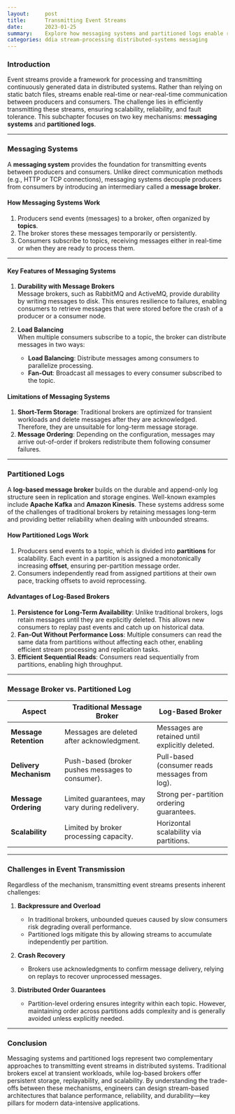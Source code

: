 ```yaml
---
layout:     post    
title:      Transmitting Event Streams    
date:       2023-01-25    
summary:    Explore how messaging systems and partitioned logs enable reliable and scalable transmission of event streams within distributed systems.    
categories: ddia stream-processing distributed-systems messaging
---
```


### **Introduction**

Event streams provide a framework for processing and transmitting continuously generated data in distributed systems. Rather than relying on static batch files, streams enable real-time or near-real-time communication between producers and consumers. The challenge lies in efficiently transmitting these streams, ensuring scalability, reliability, and fault tolerance. This subchapter focuses on two key mechanisms: **messaging systems** and **partitioned logs**.
   
---  

### **Messaging Systems**

A **messaging system** provides the foundation for transmitting events between producers and consumers. Unlike direct communication methods (e.g., HTTP or TCP connections), messaging systems decouple producers from consumers by introducing an intermediary called a **message broker**.

#### **How Messaging Systems Work**
1. Producers send events (messages) to a broker, often organized by **topics**.
2. The broker stores these messages temporarily or persistently.
3. Consumers subscribe to topics, receiving messages either in real-time or when they are ready to process them.

---  

#### **Key Features of Messaging Systems**

1. **Durability with Message Brokers**    
   Message brokers, such as RabbitMQ and ActiveMQ, provide durability by writing messages to disk. This ensures resilience to failures, enabling consumers to retrieve messages that were stored before the crash of a producer or a consumer node.

2. **Load Balancing**    
   When multiple consumers subscribe to a topic, the broker can distribute messages in two ways:
    - **Load Balancing**: Distribute messages among consumers to parallelize processing.
    - **Fan-Out**: Broadcast all messages to every consumer subscribed to the topic.

#### **Limitations of Messaging Systems**
1. **Short-Term Storage**: Traditional brokers are optimized for transient workloads and delete messages after they are acknowledged. Therefore, they are unsuitable for long-term message storage.
2. **Message Ordering**: Depending on the configuration, messages may arrive out-of-order if brokers redistribute them following consumer failures.

---  

### **Partitioned Logs**

A **log-based message broker** builds on the durable and append-only log structure seen in replication and storage engines. Well-known examples include **Apache Kafka** and **Amazon Kinesis**. These systems address some of the challenges of traditional brokers by retaining messages long-term and providing better reliability when dealing with unbounded streams.

#### **How Partitioned Logs Work**
1. Producers send events to a topic, which is divided into **partitions** for scalability. Each event in a partition is assigned a monotonically increasing **offset**, ensuring per-partition message order.
2. Consumers independently read from assigned partitions at their own pace, tracking offsets to avoid reprocessing.

#### **Advantages of Log-Based Brokers**
1. **Persistence for Long-Term Availability**: Unlike traditional brokers, logs retain messages until they are explicitly deleted. This allows new consumers to replay past events and catch up on historical data.
2. **Fan-Out Without Performance Loss**: Multiple consumers can read the same data from partitions without affecting each other, enabling efficient stream processing and replication tasks.
3. **Efficient Sequential Reads**: Consumers read sequentially from partitions, enabling high throughput.

---  

### **Message Broker vs. Partitioned Log**

| **Aspect**                | **Traditional Message Broker**       | **Log-Based Broker**                |    
|---------------------------|-------------------------------------|-------------------------------------|    
| **Message Retention**     | Messages are deleted after acknowledgment.  | Messages are retained until explicitly deleted.  |    
| **Delivery Mechanism**    | Push-based (broker pushes messages to consumer). | Pull-based (consumer reads messages from log). |    
| **Message Ordering**      | Limited guarantees, may vary during redelivery. | Strong per-partition ordering guarantees. |    
| **Scalability**           | Limited by broker processing capacity.  | Horizontal scalability via partitions. |    
  
---  

### **Challenges in Event Transmission**

Regardless of the mechanism, transmitting event streams presents inherent challenges:

1. **Backpressure and Overload**
    - In traditional brokers, unbounded queues caused by slow consumers risk degrading overall performance.
    - Partitioned logs mitigate this by allowing streams to accumulate independently per partition.

2. **Crash Recovery**
    - Brokers use acknowledgments to confirm message delivery, relying on replays to recover unprocessed messages.

3. **Distributed Order Guarantees**
    - Partition-level ordering ensures integrity within each topic. However, maintaining order across partitions adds complexity and is generally avoided unless explicitly needed.

---  

### **Conclusion**

Messaging systems and partitioned logs represent two complementary approaches to transmitting event streams in distributed systems. Traditional brokers excel at transient workloads, while log-based brokers offer persistent storage, replayability, and scalability. By understanding the trade-offs between these mechanisms, engineers can design stream-based architectures that balance performance, reliability, and durability—key pillars for modern data-intensive applications.  